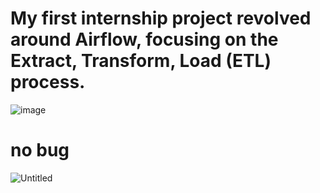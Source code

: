 # My first internship project revolved around Airflow, focusing on the Extract, Transform, Load (ETL) process.
![image](https://github.com/KyTranMoi/ariflow/assets/128732306/9e82204b-282f-48c6-a1c4-6d8ddb79b2fb)
# no bug
![Untitled](https://github.com/KyTranMoi/ariflow/assets/128732306/16d51d76-6a3d-4b0a-8b5a-da21b41b91f8)
